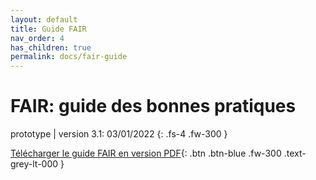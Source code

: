 ```yaml
---
layout: default
title: Guide FAIR
nav_order: 4
has_children: true
permalink: docs/fair-guide
---
```


# FAIR: guide des bonnes pratiques

prototype \| version 3.1: 03/01/2022
{: .fs-4 .fw-300 }

[Télécharger le guide FAIR en version PDF](/assets/pdf/FAIR-guide%20COSME2%20[v.3%2014.11.2021].pdf){: .btn .btn-blue .fw-300 .text-grey-lt-000 }